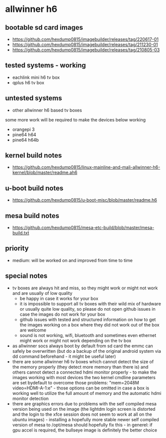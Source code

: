 # allwinner h6

## bootable sd card images

- https://github.com/hexdump0815/imagebuilder/releases/tag/220617-01
- https://github.com/hexdump0815/imagebuilder/releases/tag/211230-01
- https://github.com/hexdump0815/imagebuilder/releases/tag/210805-03

## tested systems - working

- eachlink mini h6 tv box
- qplus h6 tv box

## untested systems

- other allwinner h6 based tv boxes

some more work will be required to make the devices below working

- orangepi 3
- pine64 h64
- pine64 h64b

## kernel build notes

- https://github.com/hexdump0815/linux-mainline-and-mali-allwinner-h6-kernel/blob/master/readme.ah6

## u-boot build notes

- https://github.com/hexdump0815/u-boot-misc/blob/master/readme.h6

## mesa build notes

- https://github.com/hexdump0815/mesa-etc-build/blob/master/mesa-build.txt

## priority

- medium: will be worked on and improved from time to time

## special notes

- tv boxes are always hit and miss, so they might work or might not work and are usually of low quality
  - be happy in case it works for your box
  - it is impossible to support all tv boxes with their wild mix of hardware or usually quite low quality, so please do not open github issues in case the images do not work for your box
  - github issues with tested and structured information on how to get the images working on a box where they did not work out of the box are welcome
  - sound is not working, wifi, bluetooth and sometimes even ethernet might work or might not work depending on the tv box
- as allwinner socs always boot by default from sd card the emmc can safely be overwritten (but do a backup of the original android system via dd command beforehand - it might be useful later)
- there are some allwinner h6 tv boxes which cannot detect the size of the memory properly (they detect more memory than there is) and others cannot detect a connected hdmi monitor properly - to make the images working with most devices the two kernel cmdline parameters are set bydefault to overcome those problems: "mem=2048M video=HDMI-A-1:e" - those options can be omitted in case a box is working well to utilize the full amount of memory and the automatic hdmi monitor detection
- there are graphics errors due to problems with the self compiled mesa version being used on the image (the lightdm login screen is distorted and the login to the xfce session does not seem to work at all on the ubuntu images) - installing a hopefully more stable newer self compiled version of mesa to /opt/mesa should hopefully fix this - in generel: if gpu accel is required, the bullseye image is definitely the better choice
